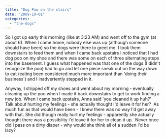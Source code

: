 ```yaml
---
title: "Dog Poo on the stairs"
date: "2009-10-01"
categories: 
  - "the-dogs"
---
```


So I got up early this morning (like at 3:23 AM) and went off to the gym (at about 6). When I came home, nobody else was up (although someone should have been) so the dogs were there to greet me. I took them downstairs to feed them and when I came back upstairs I noticed that I had dog poo on my shoe and there was some on each of three alternating steps into the basement. I guess what happened was that one of the dogs (I didn't recognize the poo) had to go and let one piece sneak out on the way down to eat (eating been considered much more important than 'doing their business') and I inadvertently stepped in it.

Anyway, I stripped off my shoes and went about my morning - eventually cleaning up the poo when I made it back downstairs to get to work finding a new job. When I came back upstairs, Anna said 'you cleaned it up huh?'  Talk about hurting my feelings - she actually thought I'd leave it for her?  As much fun as that would have been - I knew there was no way I'd get away with that. She did though really hurt my feelings - apparently she actually thought there was a possibility I'd leave it for her to clean it up.  Never once did I pass on a dirty diaper - why would she think all of a sudden I'd be lazy?
